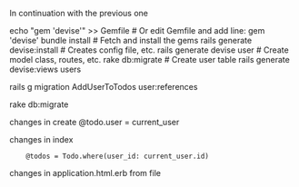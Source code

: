 In continuation with the previous one

echo "gem 'devise'" >> Gemfile    # Or edit Gemfile and add line: gem 'devise'
bundle install                    # Fetch and install the gems
rails generate devise:install     # Creates config file, etc.
rails generate devise user        # Create model class, routes, etc.
rake db:migrate                   # Create user table
rails generate devise:views users
	

rails g migration AddUserToTodos user:references

rake db:migrate


changes in create
			@todo.user = current_user


changes in index

		@todos = Todo.where(user_id: current_user.id)

changes in application.html.erb from file

